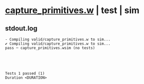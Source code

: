 # [capture_primitives.w](../../../../examples/tests/valid/capture_primitives.w) | test | sim

## stdout.log
```log
- Compiling valid/capture_primitives.w to sim...
✔ Compiling valid/capture_primitives.w to sim...
pass ─ capture_primitives.wsim (no tests)
 




Tests 1 passed (1) 
Duration <DURATION>

```

